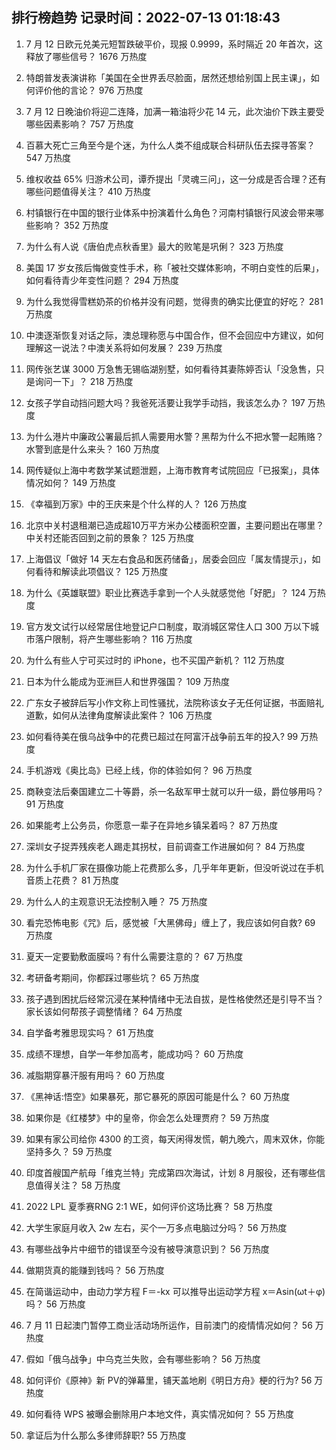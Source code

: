 
## 排行榜趋势 记录时间：2022-07-13 01:18:43
  
  1. 7 月 12 日欧元兑美元短暂跌破平价，现报 0.9999，系时隔近 20 年首次，这释放了哪些信号？ 1676 万热度
    
  2. 特朗普发表演讲称「美国在全世界丢尽脸面，居然还想给别国上民主课」，如何评价他的言论？ 976 万热度
    
  3. 7 月 12 日晚油价将迎二连降，加满一箱油将少花 14 元，此次油价下跌主要受哪些因素影响？ 757 万热度
    
  4. 百慕大死亡三角至今是个迷，为什么人类不组成联合科研队伍去探寻答案？ 547 万热度
    
  5. 维权收益 65% 归游术公司，谭乔提出「灵魂三问」，这一分成是否合理？还有哪些问题值得关注？ 410 万热度
    
  6. 村镇银行在中国的银行业体系中扮演着什么角色？河南村镇银行风波会带来哪些影响？ 352 万热度
    
  7. 为什么有人说《唐伯虎点秋香里》最大的败笔是巩俐？ 323 万热度
    
  8. 美国 17 岁女孩后悔做变性手术，称「被社交媒体影响，不明白变性的后果」，如何看待青少年变性问题？ 294 万热度
    
  9. 为什么我觉得雪糕奶茶的价格并没有问题，觉得贵的确实比便宜的好吃？ 281 万热度
    
  10. 中澳逐渐恢复对话之际，澳总理称愿与中国合作，但不会回应中方建议，如何理解这一说法？中澳关系将如何发展？ 239 万热度
    
  11. 网传张艺谋 3000 万急售无锡临湖别墅，如何看待其妻陈婷否认「没急售，只是询问一下」？ 218 万热度
    
  12. 女孩子学自动挡问题大吗？我爸死活要让我学手动挡，我该怎么办？ 197 万热度
    
  13. 为什么港片中廉政公署最后抓人需要用水警？黑帮为什么不把水警一起贿赂？水警到底是什么来头？ 160 万热度
    
  14. 网传疑似上海中考数学某试题泄题，上海市教育考试院回应「已报案」，具体情况如何？ 149 万热度
    
  15. 《幸福到万家》中的王庆来是个什么样的人？ 126 万热度
    
  16. 北京中关村退租潮已造成超10万平方米办公楼面积空置，主要问题出在哪里？中关村还能否回到之前的景象？ 125 万热度
    
  17. 上海倡议「做好 14 天左右食品和医药储备」，居委会回应「属友情提示」，如何看待和解读此项倡议？ 125 万热度
    
  18. 为什么《英雄联盟》职业比赛选手拿到一个人头就感觉他「好肥」？ 124 万热度
    
  19. 官方发文试行以经常居住地登记户口制度，取消城区常住人口 300 万以下城市落户限制，将产生哪些影响？ 116 万热度
    
  20. 为什么有些人宁可买过时的 iPhone，也不买国产新机？ 112 万热度
    
  21. 日本为什么能成为亚洲巨人和世界强国？ 109 万热度
    
  22. 广东女子被辞后写小作文称上司性骚扰，法院称该女子无任何证据，书面赔礼道歉，如何从法律角度解读此案件？ 106 万热度
    
  23. 如何看待美在俄乌战争中的花费已超过在阿富汗战争前五年的投入? 99 万热度
    
  24. 手机游戏《奥比岛》已经上线，你的体验如何？ 96 万热度
    
  25. 商鞅变法后秦国建立二十等爵，杀一名敌军甲士就可以升一级，爵位够用吗？ 91 万热度
    
  26. 如果能考上公务员，你愿意一辈子在异地乡镇呆着吗？ 87 万热度
    
  27. 深圳女子捉弄残疾老人踢走其拐杖，目前调查工作进展如何？ 84 万热度
    
  28. 为什么手机厂家在摄像功能上花费那么多，几乎年年更新，但没听说过在手机音质上花费？ 81 万热度
    
  29. 为什么人的主观意识无法控制入睡？ 75 万热度
    
  30. 看完恐怖电影《咒》后，感觉被「大黑佛母」缠上了，我应该如何自救? 69 万热度
    
  31. 夏天一定要勤敷面膜吗？有什么需要注意的？ 67 万热度
    
  32. 考研备考期间，你都踩过哪些坑？ 65 万热度
    
  33. 孩子遇到困扰后经常沉浸在某种情绪中无法自拔，是性格使然还是引导不当？家长该如何帮孩子调整情绪？ 64 万热度
    
  34. 自学备考雅思现实吗？ 61 万热度
    
  35. 成绩不理想，自学一年参加高考，能成功吗？ 60 万热度
    
  36. 减脂期穿暴汗服有用吗？ 60 万热度
    
  37. 《黑神话:悟空》如果暴死，那它暴死的原因可能是什么？ 60 万热度
    
  38. 如果你是《红楼梦》中的皇帝，你会怎么处理贾府？ 59 万热度
    
  39. 如果有家公司给你 4300 的工资，每天闲得发慌，朝九晚六，周末双休，你能坚持多久？ 59 万热度
    
  40. 印度首艘国产航母「维克兰特」完成第四次海试，计划 8 月服役，还有哪些信息值得关注？ 58 万热度
    
  41. 2022 LPL 夏季赛RNG 2:1 WE，如何评价这场比赛？ 58 万热度
    
  42. 大学生家庭月收入 2w 左右，买个一万多点电脑过分吗？ 56 万热度
    
  43. 有哪些战争片中细节的错误至今没有被导演意识到？ 56 万热度
    
  44. 做期货真的能赚到钱吗？ 56 万热度
    
  45. 在简谐运动中，由动力学方程 F＝-kx 可以推导出运动学方程 x＝Asin(ωt＋φ) 吗？ 56 万热度
    
  46. 7 月 11 日起澳门暂停工商业活动场所运作，目前澳门的疫情情况如何？ 56 万热度
    
  47. 假如「俄乌战争」中乌克兰失败，会有哪些影响？ 56 万热度
    
  48. 如何评价《原神》新 PV的弹幕里，铺天盖地刷《明日方舟》梗的行为? 56 万热度
    
  49. 如何看待 WPS 被曝会删除用户本地文件，真实情况如何？ 55 万热度
    
  50. 拿证后为什么那么多律师辞职? 55 万热度
    